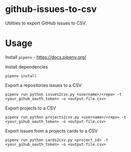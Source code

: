 # github-issues-to-csv

Utilities to export GitHub issues to CSV.

# Usage

Install `pipenv` - https://docs.pipenv.org/


Install dependencies

```
pipenv install
```


Export a repositories issues to a CSV

```
pipenv run python issues2csv.py <username>/<repo> -t <your_gihub_oauth_token> -o <output-file.csv>
```


Export projects to a CSV

```
pipenv run python projects2csv.py <username>/<repo> -t <your_gihub_oauth_token> -o <output-file.csv>
```


Export issues from a projects cards to a CSV

```
pipenv run python cards2csv.py <project_id> -t <your_gihub_oauth_token> -o <output-file.csv>
```
